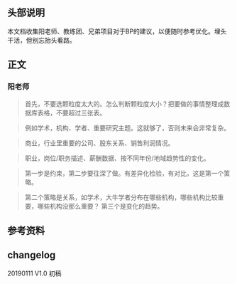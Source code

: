 ## 头部说明
本文档收集阳老师、教练团、兄弟项目对于BP的建议，以便随时参考优化。埋头干活，但别忘抬头看路。

##  正文

### 阳老师

>首先，不要选颗粒度太大的。怎么判断颗粒度大小？把要做的事情整理成数据库表格，不要超过三张表。

>例如学术，机构、学者、重要研究主题。这就够了，否则未来会非常复杂。

>商业，行业里重要的公司、股东关系、销售利润情况。

>职业，岗位/职务描述、薪酬数据、按不同年份/地域趋势性的变化。 


>第一步是约束，第二步要往深了做。有差异化检验，有对比，这是第一个策略。

>第二个策略是关系，如学术，大牛学者分布在哪些机构，哪些机构比较重要，哪些机构没那么重要？ 第三个是变化的趋势。

## 参考资料

## changelog
20190111 V1.0 初稿
